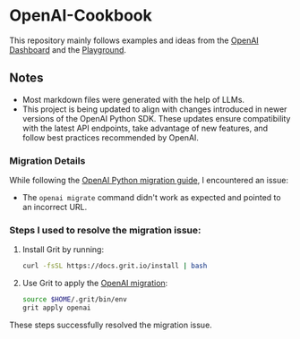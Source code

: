 # OpenAI-Cookbook

This repository mainly follows examples and ideas from the [OpenAI Dashboard](https://platform.openai.com/chat-completions) and the [Playground](https://platform.openai.com/playground/chat?models=gpt-4o).

## Notes

- Most markdown files were generated with the help of LLMs.
- This project is being updated to align with changes introduced in newer versions of the OpenAI Python SDK. These updates ensure compatibility with the latest API endpoints, take advantage of new features, and follow best practices recommended by OpenAI.

### Migration Details

While following the [OpenAI Python migration guide](https://github.com/openai/openai-python/discussions/742), I encountered an issue:

  - The `openai migrate` command didn't work as expected and pointed to an incorrect URL.

### Steps I used to resolve the migration issue:

1. Install Grit by running:

   ```sh
   curl -fsSL https://docs.grit.io/install | bash
   ```

2. Use Grit to apply the [OpenAI migration](https://github.com/openai/openai-python/issues/1838#issuecomment-2457972838):

   ```sh
   source $HOME/.grit/bin/env
   grit apply openai
   ```

These steps successfully resolved the migration issue.

<br>
